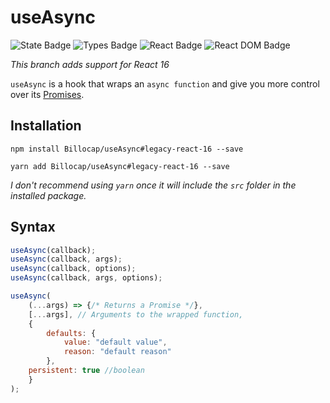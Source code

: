 # useAsync
![State Badge](https://shields.io/badge/-experimental-orange)
![Types Badge](https://shields.io/badge/types-TypeScript-blue)
![React Badge](https://shields.io/github/package-json/dependency-version/Billocap/useAsync/react/legacy-react-16)
![React DOM Badge](https://shields.io/github/package-json/dependency-version/Billocap/useAsync/react-dom/legacy-react-16)

*This branch adds support for React 16*

`useAsync` is a hook that wraps an `async function` and give you more control over its [Promises](https://developer.mozilla.org/en-US/docs/Web/JavaScript/Reference/Global_Objects/Promise).

## Installation
```
npm install Billocap/useAsync#legacy-react-16 --save

yarn add Billocap/useAsync#legacy-react-16 --save
```
_I don't recommend using `yarn` once it will include the `src` folder in the installed package._

## Syntax
```js
useAsync(callback);
useAsync(callback, args);
useAsync(callback, options);
useAsync(callback, args, options);

useAsync(
	(...args) => {/* Returns a Promise */},
	[...args], // Arguments to the wrapped function,
	{
		defaults: {
			value: "default value",
			reason: "default reason"
		},
    persistent: true //boolean
	}
);
```
